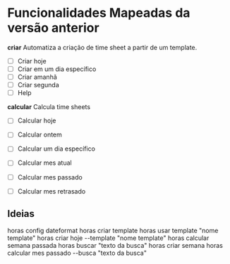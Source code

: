 # Funcionalidades Mapeadas da versão anterior
**criar**
Automatiza a criação de time sheet a partir de um template.

- [ ] Criar hoje
- [ ] Criar em um dia específico
- [ ] Criar amanhã
- [ ] Criar segunda
- [ ] Help

**calcular**
Calcula time sheets

- [ ] Calcular hoje
- [ ] Calcular ontem
- [ ] Calcular um dia específico
- [ ] Calcular mes atual
- [ ] Calcular mes passado
- [ ] Calcular mes retrasado





## Ideias
horas config dateformat
horas criar template
horas usar template "nome template"
horas criar hoje --template "nome template"
horas calcular semana passada
horas buscar "texto da busca"
horas criar semana
horas calcular mes passado --busca "texto da busca"

